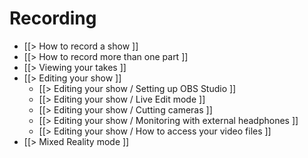 # Recording

* [[>  How to record a show ]]
* [[>  How to record more than one part ]]
* [[>  Viewing your takes ]]
* [[>  Editing your show ]]
	* [[>  Editing your show / Setting up OBS Studio ]]
	* [[>  Editing your show / Live Edit mode ]]
	* [[>  Editing your show / Cutting cameras ]]
	* [[>  Editing your show / Monitoring with external headphones ]]
	* [[>  Editing your show / How to access your video files ]]
* [[>  Mixed Reality mode ]]